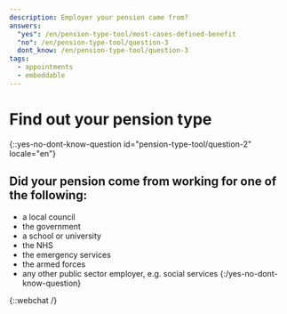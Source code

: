 ```yaml
---
description: Employer your pension came from?
answers:
  "yes": /en/pension-type-tool/most-cases-defined-benefit
  "no": /en/pension-type-tool/question-3
  dont_know: /en/pension-type-tool/question-3
tags:
  - appointments
  - embeddable
---
```


# Find out your pension type

{::yes-no-dont-know-question id="pension-type-tool/question-2" locale="en"}

## Did your pension come from working for one of the following:

- a local council
- the government
- a school or university
- the NHS
- the emergency services
- the armed forces
- any other public sector employer, e.g. social services
  {:/yes-no-dont-know-question}

{::webchat /}
